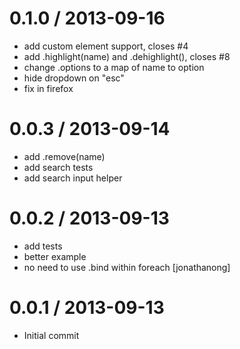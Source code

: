 
0.1.0 / 2013-09-16
==================

 * add custom element support, closes #4
 * add .highlight(name) and .dehighlight(), closes #8
 * change .options to a map of name to option
 * hide dropdown on "esc"
 * fix in firefox

0.0.3 / 2013-09-14
==================

 * add .remove(name)
 * add search tests
 * add search input helper

0.0.2 / 2013-09-13
==================

 * add tests
 * better example
 * no need to use .bind within foreach [jonathanong]

0.0.1 / 2013-09-13
==================

 * Initial commit
